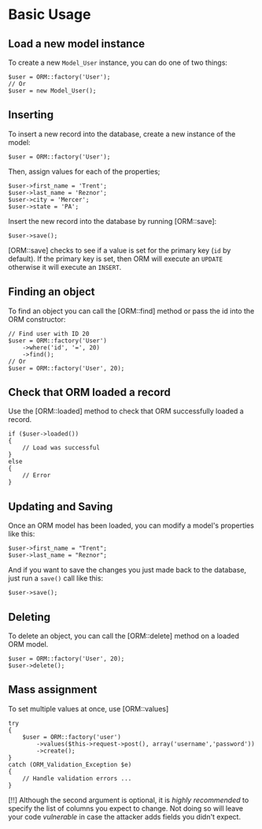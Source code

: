# Basic Usage

## Load a new model instance

To create a new `Model_User` instance, you can do one of two things:

	$user = ORM::factory('User');
	// Or
	$user = new Model_User();

## Inserting

To insert a new record into the database, create a new instance of the model:

	$user = ORM::factory('User');

Then, assign values for each of the properties;

	$user->first_name = 'Trent';
	$user->last_name = 'Reznor';
	$user->city = 'Mercer';
	$user->state = 'PA';

Insert the new record into the database by running [ORM::save]:

	$user->save();

[ORM::save] checks to see if a value is set for the primary key (`id` by default). If the primary key is set, then ORM will execute an `UPDATE` otherwise it will execute an `INSERT`.


## Finding an object

To find an object you can call the [ORM::find] method or pass the id into the ORM constructor:

	// Find user with ID 20
	$user = ORM::factory('User')
		->where('id', '=', 20)
		->find();
	// Or
	$user = ORM::factory('User', 20);

## Check that ORM loaded a record

Use the [ORM::loaded] method to check that ORM successfully loaded a record.

	if ($user->loaded())
	{
		// Load was successful
	}
	else
	{
		// Error
	}

## Updating and Saving

Once an ORM model has been loaded, you can modify a model's properties like this:

	$user->first_name = "Trent";
	$user->last_name = "Reznor";

And if you want to save the changes you just made back to the database, just run a `save()` call like this:

	$user->save();



## Deleting


To delete an object, you can call the [ORM::delete] method on a loaded ORM model.

	$user = ORM::factory('User', 20);
	$user->delete();


## Mass assignment


To set multiple values at once, use [ORM::values]

	try
	{
		$user = ORM::factory('user')
			->values($this->request->post(), array('username','password'))
			->create();
	}
	catch (ORM_Validation_Exception $e)
	{
		// Handle validation errors ...
	}

[!!] Although the second argument is optional, it is *highly recommended* to specify the list of columns you expect to change. Not doing so will leave your code _vulnerable_ in case the attacker adds fields you didn't expect.
